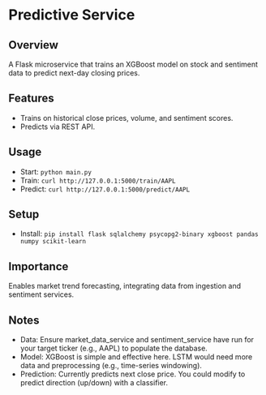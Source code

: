# Predictive Service

## Overview
A Flask microservice that trains an XGBoost model on stock and sentiment data to predict next-day closing prices.

## Features
- Trains on historical close prices, volume, and sentiment scores.
- Predicts via REST API.

## Usage
- Start: `python main.py`
- Train: `curl http://127.0.0.1:5000/train/AAPL`
- Predict: `curl http://127.0.0.1:5000/predict/AAPL`

## Setup
- Install: `pip install flask sqlalchemy psycopg2-binary xgboost pandas numpy scikit-learn`

## Importance
Enables market trend forecasting, integrating data from ingestion and sentiment services.


## Notes

- Data: Ensure market_data_service and sentiment_service have run for your target ticker (e.g., AAPL) to populate the database.
- Model: XGBoost is simple and effective here. LSTM would need more data and preprocessing (e.g., time-series windowing).
- Prediction: Currently predicts next close price. You could modify to predict direction (up/down) with a classifier.